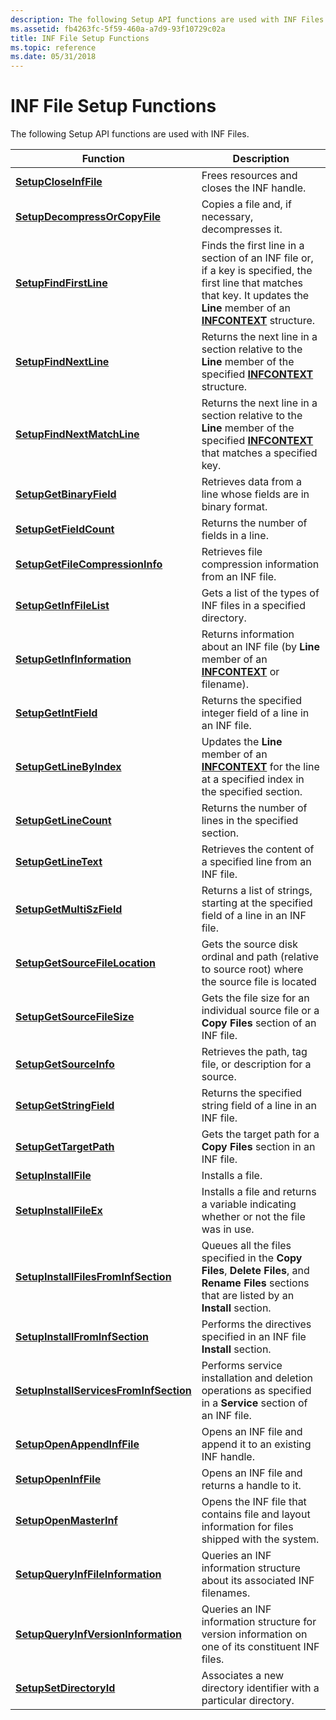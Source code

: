 ```yaml
---
description: The following Setup API functions are used with INF Files.
ms.assetid: fb4263fc-5f59-460a-a7d9-93f10729c02a
title: INF File Setup Functions
ms.topic: reference
ms.date: 05/31/2018
---
```


# INF File Setup Functions

The following Setup API functions are used with INF Files.



| Function                                                                         | Description                                                                                                                                                                                            |
|----------------------------------------------------------------------------------|--------------------------------------------------------------------------------------------------------------------------------------------------------------------------------------------------------|
| [**SetupCloseInfFile**](/windows/desktop/api/Setupapi/nf-setupapi-setupcloseinffile)                                   | Frees resources and closes the INF handle.                                                                                                                                                             |
| [**SetupDecompressOrCopyFile**](/windows/desktop/api/Setupapi/nf-setupapi-setupdecompressorcopyfilea)                   | Copies a file and, if necessary, decompresses it.                                                                                                                                                      |
| [**SetupFindFirstLine**](/windows/desktop/api/Setupapi/nf-setupapi-setupfindfirstlinea)                                 | Finds the first line in a section of an INF file or, if a key is specified, the first line that matches that key. It updates the **Line** member of an [**INFCONTEXT**](/windows/desktop/api/Setupapi/ns-setupapi-infcontext) structure. |
| [**SetupFindNextLine**](/windows/desktop/api/Setupapi/nf-setupapi-setupfindnextline)                                   | Returns the next line in a section relative to the **Line** member of the specified [**INFCONTEXT**](/windows/desktop/api/Setupapi/ns-setupapi-infcontext) structure.                                                                    |
| [**SetupFindNextMatchLine**](/windows/desktop/api/Setupapi/nf-setupapi-setupfindnextmatchlinea)                         | Returns the next line in a section relative to the **Line** member of the specified [**INFCONTEXT**](/windows/desktop/api/Setupapi/ns-setupapi-infcontext) that matches a specified key.                                                 |
| [**SetupGetBinaryField**](/windows/desktop/api/Setupapi/nf-setupapi-setupgetbinaryfield)                               | Retrieves data from a line whose fields are in binary format.                                                                                                                                          |
| [**SetupGetFieldCount**](/windows/desktop/api/Setupapi/nf-setupapi-setupgetfieldcount)                                 | Returns the number of fields in a line.                                                                                                                                                                |
| [**SetupGetFileCompressionInfo**](/windows/desktop/api/Setupapi/nf-setupapi-setupgetfilecompressioninfoa)               | Retrieves file compression information from an INF file.                                                                                                                                               |
| [**SetupGetInfFileList**](/windows/desktop/api/Setupapi/nf-setupapi-setupgetinffilelista)                               | Gets a list of the types of INF files in a specified directory.                                                                                                                                        |
| [**SetupGetInfInformation**](/windows/desktop/api/Setupapi/nf-setupapi-setupgetinfinformationa)                         | Returns information about an INF file (by **Line** member of an [**INFCONTEXT**](/windows/desktop/api/Setupapi/ns-setupapi-infcontext) or filename).                                                                                     |
| [**SetupGetIntField**](/windows/desktop/api/Setupapi/nf-setupapi-setupgetintfield)                                     | Returns the specified integer field of a line in an INF file.                                                                                                                                          |
| [**SetupGetLineByIndex**](/windows/desktop/api/Setupapi/nf-setupapi-setupgetlinebyindexa)                               | Updates the **Line** member of an [**INFCONTEXT**](/windows/desktop/api/Setupapi/ns-setupapi-infcontext) for the line at a specified index in the specified section.                                                                     |
| [**SetupGetLineCount**](/windows/desktop/api/Setupapi/nf-setupapi-setupgetlinecounta)                                   | Returns the number of lines in the specified section.                                                                                                                                                  |
| [**SetupGetLineText**](/windows/desktop/api/Setupapi/nf-setupapi-setupgetlinetexta)                                     | Retrieves the content of a specified line from an INF file.                                                                                                                                            |
| [**SetupGetMultiSzField**](/windows/desktop/api/Setupapi/nf-setupapi-setupgetmultiszfielda)                             | Returns a list of strings, starting at the specified field of a line in an INF file.                                                                                                                   |
| [**SetupGetSourceFileLocation**](/windows/desktop/api/Setupapi/nf-setupapi-setupgetsourcefilelocationa)                 | Gets the source disk ordinal and path (relative to source root) where the source file is located                                                                                                       |
| [**SetupGetSourceFileSize**](/windows/desktop/api/Setupapi/nf-setupapi-setupgetsourcefilesizea)                         | Gets the file size for an individual source file or a **Copy Files** section of an INF file.                                                                                                           |
| [**SetupGetSourceInfo**](/windows/desktop/api/Setupapi/nf-setupapi-setupgetsourceinfoa)                                 | Retrieves the path, tag file, or description for a source.                                                                                                                                             |
| [**SetupGetStringField**](/windows/desktop/api/Setupapi/nf-setupapi-setupgetstringfielda)                               | Returns the specified string field of a line in an INF file.                                                                                                                                           |
| [**SetupGetTargetPath**](/windows/desktop/api/Setupapi/nf-setupapi-setupgettargetpatha)                                 | Gets the target path for a **Copy Files** section in an INF file.                                                                                                                                      |
| [**SetupInstallFile**](/windows/desktop/api/Setupapi/nf-setupapi-setupinstallfilea)                                     | Installs a file.                                                                                                                                                                                       |
| [**SetupInstallFileEx**](/windows/desktop/api/Setupapi/nf-setupapi-setupinstallfileexa)                                 | Installs a file and returns a variable indicating whether or not the file was in use.                                                                                                                  |
| [**SetupInstallFilesFromInfSection**](/windows/desktop/api/Setupapi/nf-setupapi-setupinstallfilesfrominfsectiona)       | Queues all the files specified in the **Copy Files**, **Delete Files**, and **Rename Files** sections that are listed by an **Install** section.                                                       |
| [**SetupInstallFromInfSection**](/windows/desktop/api/Setupapi/nf-setupapi-setupinstallfrominfsectiona)                 | Performs the directives specified in an INF file **Install** section.                                                                                                                                  |
| [**SetupInstallServicesFromInfSection**](/windows/desktop/api/Setupapi/nf-setupapi-setupinstallservicesfrominfsectiona) | Performs service installation and deletion operations as specified in a **Service** section of an INF file.                                                                                            |
| [**SetupOpenAppendInfFile**](/windows/desktop/api/Setupapi/nf-setupapi-setupopenappendinffilea)                         | Opens an INF file and append it to an existing INF handle.                                                                                                                                             |
| [**SetupOpenInfFile**](/windows/desktop/api/Setupapi/nf-setupapi-setupopeninffilea)                                     | Opens an INF file and returns a handle to it.                                                                                                                                                          |
| [**SetupOpenMasterInf**](/windows/desktop/api/Setupapi/nf-setupapi-setupopenmasterinf)                                 | Opens the INF file that contains file and layout information for files shipped with the system.                                                                                                        |
| [**SetupQueryInfFileInformation**](/windows/desktop/api/Setupapi/nf-setupapi-setupqueryinffileinformationa)             | Queries an INF information structure about its associated INF filenames.                                                                                                                               |
| [**SetupQueryInfVersionInformation**](/windows/desktop/api/Setupapi/nf-setupapi-setupqueryinfversioninformationa)       | Queries an INF information structure for version information on one of its constituent INF files.                                                                                                      |
| [**SetupSetDirectoryId**](/windows/desktop/api/Setupapi/nf-setupapi-setupsetdirectoryida)                               | Associates a new directory identifier with a particular directory.                                                                                                                                     |



 

 

 



